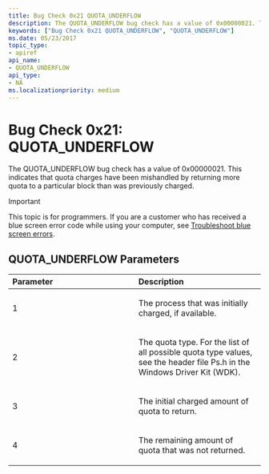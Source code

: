 ```yaml
---
title: Bug Check 0x21 QUOTA_UNDERFLOW
description: The QUOTA_UNDERFLOW bug check has a value of 0x00000021. This indicates that quota charges have been mishandled by returning more quota to a particular block than was previously charged.
keywords: ["Bug Check 0x21 QUOTA_UNDERFLOW", "QUOTA_UNDERFLOW"]
ms.date: 05/23/2017
topic_type:
- apiref
api_name:
- QUOTA_UNDERFLOW
api_type:
- NA
ms.localizationpriority: medium
---
```


# Bug Check 0x21: QUOTA\_UNDERFLOW


The QUOTA\_UNDERFLOW bug check has a value of 0x00000021. This indicates that quota charges have been mishandled by returning more quota to a particular block than was previously charged.

> [!IMPORTANT]
> This topic is for programmers. If you are a customer who has received a blue screen error code while using your computer, see [Troubleshoot blue screen errors](https://www.windows.com/stopcode).


## QUOTA\_UNDERFLOW Parameters


<table>
<colgroup>
<col width="50%" />
<col width="50%" />
</colgroup>
<thead>
<tr class="header">
<th align="left">Parameter</th>
<th align="left">Description</th>
</tr>
</thead>
<tbody>
<tr class="odd">
<td align="left"><p>1</p></td>
<td align="left"><p>The process that was initially charged, if available.</p></td>
</tr>
<tr class="even">
<td align="left"><p>2</p></td>
<td align="left"><p>The quota type. For the list of all possible quota type values, see the header file Ps.h in the Windows Driver Kit (WDK).</p></td>
</tr>
<tr class="odd">
<td align="left"><p>3</p></td>
<td align="left"><p>The initial charged amount of quota to return.</p></td>
</tr>
<tr class="even">
<td align="left"><p>4</p></td>
<td align="left"><p>The remaining amount of quota that was not returned.</p></td>
</tr>
</tbody>
</table>

 

 

 




